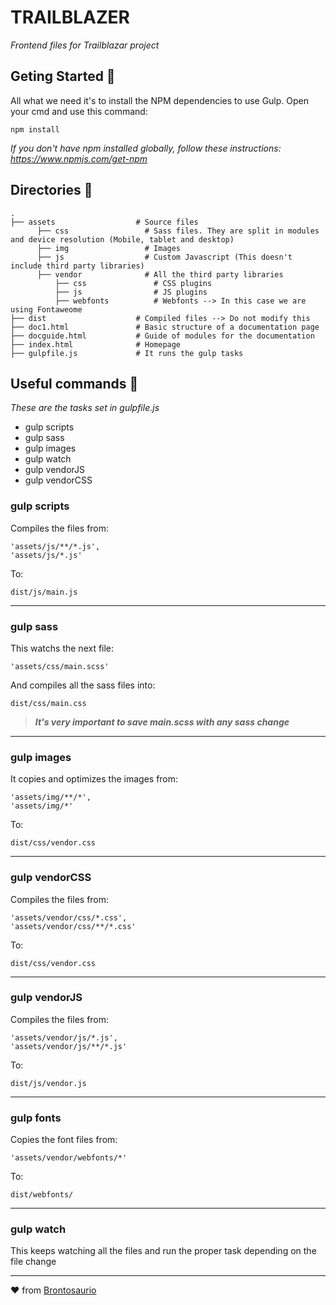 # TRAILBLAZER 

_Frontend files for Trailblazar project_

## Geting Started 🚀

All what we need it's to install the NPM dependencies to use Gulp. Open your cmd and use this command:

```
npm install
```

_If you don't have npm installed globally, follow these instructions: https://www.npmjs.com/get-npm_

## Directories 📁
    .
    ├── assets                  # Source files 
          ├── css                 # Sass files. They are split in modules and device resolution (Mobile, tablet and desktop)
          ├── img                 # Images
          ├── js                  # Custom Javascript (This doesn't include third party libraries)
          ├── vendor              # All the third party libraries
              ├── css               # CSS plugins
              ├── js                # JS plugins
              ├── webfonts          # Webfonts --> In this case we are using Fontaweome
    ├── dist                    # Compiled files --> Do not modify this 
    ├── doc1.html               # Basic structure of a documentation page
    ├── docguide.html           # Guide of modules for the documentation
    ├── index.html              # Homepage
    ├── gulpfile.js             # It runs the gulp tasks



## Useful commands 💾

_These are the tasks set in gulpfile.js_

* gulp scripts
* gulp sass
* gulp images
* gulp watch
* gulp vendorJS
* gulp vendorCSS

### gulp scripts 

Compiles the files from:

```
'assets/js/**/*.js', 
'assets/js/*.js'
```

To:

```
dist/js/main.js
```

___


### gulp sass 

This watchs the next file:

```
'assets/css/main.scss'
```

And compiles all the sass files into:

```
dist/css/main.css
```

> ***It's very important to save main.scss with any sass change***


___


### gulp images

It copies and optimizes the images from:

```
'assets/img/**/*', 
'assets/img/*'
```

To:

```
dist/css/vendor.css
```

___


### gulp vendorCSS 

Compiles the files from:

```
'assets/vendor/css/*.css', 
'assets/vendor/css/**/*.css'
```

To:

```
dist/css/vendor.css
```

___


### gulp vendorJS

Compiles the files from:

```
'assets/vendor/js/*.js', 
'assets/vendor/js/**/*.js'
```

To:

```
dist/js/vendor.js
```

___


### gulp fonts

Copies the font files from:

```
'assets/vendor/webfonts/*'
```

To:

```
dist/webfonts/
```

___


### gulp watch

This keeps watching all the files and run the proper task depending on the file change


___


❤️ from [Brontosaurio](https://www.brontosaurio.com.ar)

